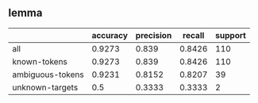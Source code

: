 
## lemma

|                  | accuracy | precision | recall | support |
|------------------|----------|-----------|--------|---------|
| all              | 0.9273   | 0.839     | 0.8426 | 110     |
| known-tokens     | 0.9273   | 0.839     | 0.8426 | 110     |
| ambiguous-tokens | 0.9231   | 0.8152    | 0.8207 | 39      |
| unknown-targets  | 0.5      | 0.3333    | 0.3333 | 2       |

